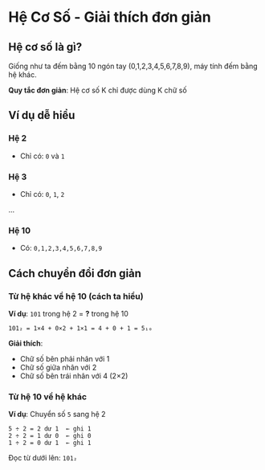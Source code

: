 # Hệ Cơ Số - Giải thích đơn giản

## Hệ cơ số là gì?

Giống như ta đếm bằng 10 ngón tay (0,1,2,3,4,5,6,7,8,9), máy tính đếm bằng hệ khác.

**Quy tắc đơn giản**: Hệ cơ số K chỉ được dùng K chữ số

## Ví dụ dễ hiểu

### Hệ 2

- Chỉ có: `0` và `1`

### Hệ 3

- Chỉ có: `0`, `1`, `2`

...

### Hệ 10

- Có: `0,1,2,3,4,5,6,7,8,9`

## Cách chuyển đổi đơn giản

### Từ hệ khác về hệ 10 (cách ta hiểu)

**Ví dụ**: `101` trong hệ 2 = **?** trong hệ 10

```
101₂ = 1×4 + 0×2 + 1×1 = 4 + 0 + 1 = 5₁₀
```

**Giải thích**:

- Chữ số bên phải nhân với 1
- Chữ số giữa nhân với 2
- Chữ số bên trái nhân với 4 (2×2)

### Từ hệ 10 về hệ khác

**Ví dụ**: Chuyển số `5` sang hệ 2

```
5 ÷ 2 = 2 dư 1  ← ghi 1
2 ÷ 2 = 1 dư 0  ← ghi 0
1 ÷ 2 = 0 dư 1  ← ghi 1
```

Đọc từ dưới lên: `101₂`
